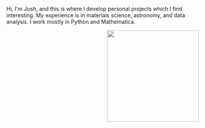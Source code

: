 Hi, I'm Josh, and this is where I develop personal projects which I find interesting.
My experience is in materials science, astronomy, and data analysis. I work mostly in Python and Mathematica.


<img align= "right" width= "240" src= "https://pa1.narvii.com/6580/8098c6e9207376889eeb0532d9f5a0723c4d73f5_hq.gif"/>

<!---
joshthegraphitemechanic/joshthegraphitemechanic is a ✨ special ✨ repository because its `README.md` (this file) appears on your GitHub profile.
You can click the Preview link to take a look at your changes.
--->
